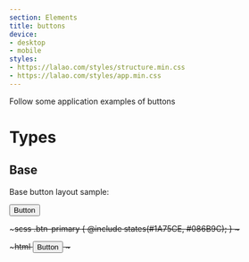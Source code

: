```yaml
---
section: Elements
title: buttons
device:
- desktop
- mobile
styles:
- https://lalao.com/styles/structure.min.css
- https://lalao.com/styles/app.min.css
---
```


Follow some application examples of buttons

Types
============

## Base

Base button layout sample:

<button type="button" class="buy-button btn btn-success">
  <span class="icon"></span>
  <span class="text">Button</span>
</button>

\~~~scss
.btn-primary {
  @include states(#1A75CE, #086B9C);
}
\~~~

\~~~html
<button type="button" class="buy-button btn btn-success">
  <span class="icon"></span>
  <span class="text">Button</span>
</button>
\~~~
